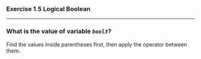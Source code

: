 
### Exercise 1.5 Logical Boolean
***

### What is the value of variable *`bool3`*?

<div class="hint">
  Find the values inside parentheses first, then apply the operator between them.
</div>
